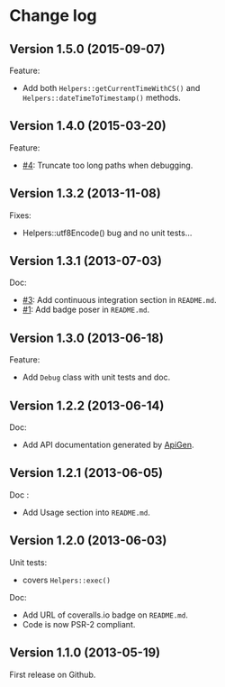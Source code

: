 Change log
==========

## Version 1.5.0 (2015-09-07)

Feature:

  - Add both `Helpers::getCurrentTimeWithCS()` and `Helpers::dateTimeToTimestamp()` methods.
  
## Version 1.4.0 (2015-03-20)

Feature:

  - [#4](https://github.com/geoffroy-aubry/Helpers/issues/4): Truncate too long paths when debugging.

## Version 1.3.2 (2013-11-08)

Fixes:

  - Helpers::utf8Encode() bug and no unit tests…

## Version 1.3.1 (2013-07-03)

Doc:

  - [#3](https://github.com/geoffroy-aubry/Helpers/issues/3): Add continuous integration section in `README.md`.
  - [#1](https://github.com/geoffroy-aubry/Helpers/issues/1): Add badge poser in `README.md`.

## Version 1.3.0 (2013-06-18)

Feature:

  - Add `Debug` class with unit tests and doc.

## Version 1.2.2 (2013-06-14)

Doc:

  - Add API documentation generated by [ApiGen](http://apigen.org/).

## Version 1.2.1 (2013-06-05)

Doc :

  - Add Usage section into `README.md`.

## Version 1.2.0 (2013-06-03)

Unit tests:

  - covers `Helpers::exec()`

Doc:

  - Add URL of coveralls.io badge on `README.md`.
  - Code is now PSR-2 compliant.

## Version 1.1.0 (2013-05-19)

First release on Github.
